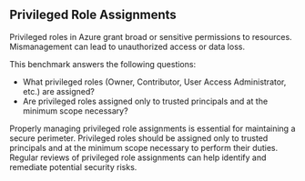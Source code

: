 ## Privileged Role Assignments

Privileged roles in Azure grant broad or sensitive permissions to resources. Mismanagement can lead to unauthorized access or data loss.

This benchmark answers the following questions:

- What privileged roles (Owner, Contributor, User Access Administrator, etc.) are assigned?
- Are privileged roles assigned only to trusted principals and at the minimum scope necessary?

Properly managing privileged role assignments is essential for maintaining a secure perimeter. Privileged roles should be assigned only to trusted principals and at the minimum scope necessary to perform their duties. Regular reviews of privileged role assignments can help identify and remediate potential security risks.